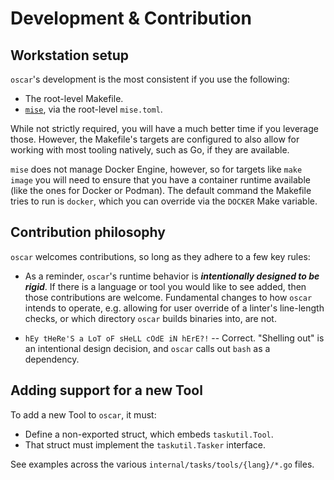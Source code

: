 # Development & Contribution

## Workstation setup

`oscar`'s development is the most consistent if you use the following:

* The root-level Makefile.
* [`mise`](https://mise.jdx.dev), via the root-level `mise.toml`.

While not strictly required, you will have a much better time if you leverage those. However, the
Makefile's targets are configured to also allow for working with most tooling natively, such as Go,
if they are available.

`mise` does not manage Docker Engine, however, so for targets like `make image` you will need to
ensure that you have a container runtime available (like the ones for Docker or Podman). The default
command the Makefile tries to run is `docker`, which you can override via the `DOCKER` Make
variable.

## Contribution philosophy

`oscar` welcomes contributions, so long as they adhere to a few key rules:

* As a reminder, `oscar`'s runtime behavior is ***intentionally designed to be rigid***. If there is
  a language or tool you would like to see added, then those contributions are welcome. Fundamental
  changes to how `oscar` intends to operate, e.g. allowing for user override of a linter's
  line-length checks, or which directory `oscar` builds binaries into, are not.

* `hEy tHeRe'S a LoT oF sHeLL cOdE iN hErE?!` -- Correct. "Shelling out" is an intentional design
  decision, and `oscar` calls out `bash` as a dependency.

## Adding support for a new Tool

To add a new Tool to `oscar`, it must:

* Define a non-exported struct, which embeds `taskutil.Tool`.
* That struct must implement the `taskutil.Tasker` interface.

See examples across the various `internal/tasks/tools/{lang}/*.go` files.
